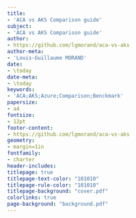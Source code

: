 ```yaml
---
title:
- 'ACA vs AKS Comparison guide'
subject:
- 'ACA vs AKS Comparison guide'
author:
- https://github.com/lgmorand/aca-vs-aks
author-meta:
- 'Louis-Guillaume MORAND'
date:
- \today
date-meta:
- \today
keywords:
- 'ACA;AKS;Azure;Comparison;Benckmark'
papersize:
- a4
fontsize:
- 12pt
footer-content:
- https://github.com/lgmorand/aca-vs-aks
geometry:
- margin=1in
fontfamily:
- charter
header-includes:
titlepage: true
titlepage-text-color: "101010"
titlepage-rule-color: "101010"
titlepage-background: "cover.pdf"
colorlinks: true
page-background: "background.pdf"
---
```


